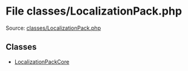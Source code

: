 File classes/LocalizationPack.php
=========

Source: [classes/LocalizationPack.php](https://github.com/PrestaShop/PrestaShop/blob/1.5.4.1/classes/LocalizationPack.php)


Classes
-------

* [LocalizationPackCore](class.LocalizationPackCore.md)

